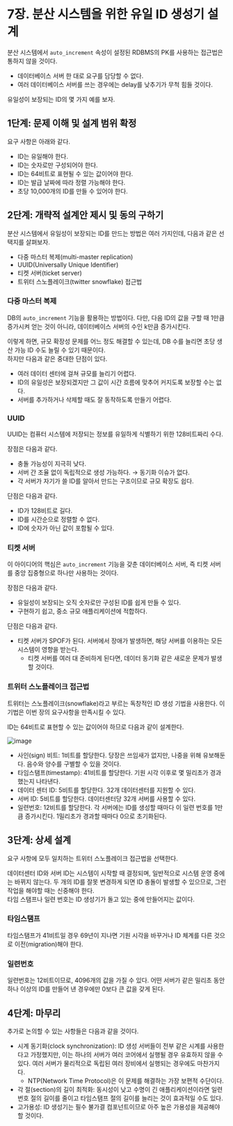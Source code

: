 # 7장. 분산 시스템을 위한 유일 ID 생성기 설계
분산 시스템에서 `auto_increment` 속성이 설정된 RDBMS의 PK를 사용하는 접근법은 통하지 않을 것이다.
- 데이터베이스 서버 한 대로 요구를 담당할 수 없다.
- 여러 데이터베이스 서버를 쓰는 경우에는 delay를 낮추기가 무척 힘들 것이다.

유일성이 보장되는 ID의 몇 가지 예를 보자.

## 1단계: 문제 이해 및 설계 범위 확정
요구 사항은 아래와 같다.
- ID는 유일해야 한다.
- ID는 숫자로만 구성되어야 한다.
- ID는 64비트로 표현될 수 있는 값이어야 한다.
- ID는 발급 날짜에 따라 정렬 가능해야 한다.
- 초당 10,000개의 ID를 만들 수 있어야 한다.

## 2단계: 개략적 설계안 제시 및 동의 구하기
분산 시스템에서 유일성이 보장되는 ID를 만드는 방법은 여러 가지인데, 다음과 같은 선택지를 살펴보자.
- 다중 마스터 복제(multi-master replication)
- UUID(Universally Unique Identifier)
- 티켓 서버(ticket server)
- 트위터 스노플레이크(twitter snowflake) 접근법

### 다중 마스터 복제
DB의 `auto_increment` 기능을 활용하는 방법이다. 다만, 다음 ID의 값을 구할 때 1만큼 증가시켜 얻는 것이 아니라, 데이터베이스 서버의 수인 k만큼 증가시킨다.

이렇게 하면, 규모 확장성 문제를 어느 정도 해결할 수 있는데, DB 수를 늘리면 초당 생산 가능 ID 수도 늘릴 수 있기 때문이다.  
하지만 다음과 같은 중대한 단점이 있다.
- 여러 데이터 센터에 걸쳐 규모를 늘리기 어렵다.
- ID의 유일성은 보장되겠지만 그 값이 시간 흐름에 맞추어 커지도록 보장할 수는 없다.
- 서버를 추가하거나 삭제할 때도 잘 동작하도록 만들기 어렵다.

### UUID
UUID는 컴퓨터 시스템에 저장되는 정보를 유일하게 식별하기 위한 128비트짜리 수다.

장점은 다음과 같다.
- 충돌 가능성이 지극히 낮다.
- 서버 간 조율 없이 독립적으로 생성 가능하다. → 동기화 이슈가 없다.
- 각 서버가 자기가 쓸 ID를 알아서 만드는 구조이므로 규모 확장도 쉽다.

단점은 다음과 같다.
- ID가 128비트로 길다.
- ID를 시간순으로 정렬할 수 없다.
- ID에 숫자가 아닌 값이 포함될 수 있다.

### 티켓 서버
이 아이디어의 핵심은 `auto_increment` 기능을 갖춘 데이터베이스 서버, 즉 티켓 서버를 중앙 집중형으로 하나만 사용하는 것이다.

장점은 다음과 같다.
- 유일성이 보장되는 오직 숫자로만 구성된 ID를 쉽게 만들 수 있다.
- 구현하기 쉽고, 중소 규모 애플리케이션에 적합하다.

단점은 다음과 같다.
- 티켓 서버가 SPOF가 된다. 서버에서 장애가 발생하면, 해당 서버를 이용하는 모든 시스템이 영향을 받는다.
  - 티켓 서버를 여러 대 준비하게 된다면, 데이터 동기화 같은 새로운 문제가 발생할 것이다.

### 트위터 스노플레이크 접근법
트위터는 스노플레이크(snowflake)라고 부르는 독창적인 ID 생성 기법을 사용한다. 이 기법은 이번 장의 요구사항을 만족시킬 수 있다.

ID는 64비트로 표현할 수 있는 값이어야 하므로 다음과 같이 설계한다.

![image](https://github.com/alanhakhyeonsong/LetsReadBooks/assets/60968342/5b558360-5922-4235-9b30-95c044c668d6)

- 사인(sign) 비트: 1비트를 할당한다. 당장은 쓰임새가 없지만, 나중을 위해 유보해둔다. 음수와 양수를 구별할 수 있을 것이다.
- 타임스탬프(timestamp): 41비트를 할당한다. 기원 시각 이후로 몇 밀리초가 경과했는지 나타낸다.
- 데이터 센터 ID: 5비트를 할당한다. 32개 데이터센터를 지원할 수 있다.
- 서버 ID: 5비트를 할당한다. 데이터센터당 32개 서버를 사용할 수 있다.
- 일련번호: 12비트를 할당한다. 각 서버에는 ID를 생성할 때마다 이 일련 번호를 1만큼 증가시킨다. 1밀리초가 경과할 때마다 0으로 초기화된다.

## 3단계: 상세 설계
요구 사항에 모두 일치하는 트위터 스노플레이크 접근법을 선택한다.

데이터센터 ID와 서버 ID는 시스템이 시작할 때 결정되며, 일반적으로 시스템 운영 중에는 바뀌지 않는다. 두 개의 ID를 잘못 변경하게 되면 ID 충돌이 발생할 수 있으므로, 그런 작업을 해야할 때는 신중해야 한다.  
타임 스탬프나 일련 번호는 ID 생성기가 돌고 있는 중에 만들어지는 값이다.

### 타임스탬프
타임스탬프가 41비트일 경우 69년이 지나면 기원 시각을 바꾸거나 ID 체계를 다른 것으로 이전(migration)해야 한다.

### 일련번호
일련번호는 12비트이므로, 4096개의 값을 가질 수 있다. 어떤 서버가 같은 밀리초 동안 하나 이상의 ID를 만들어 낸 경우에만 0보다 큰 값을 갖게 된다.

## 4단계: 마무리
추가로 논의할 수 있는 사항들은 다음과 같을 것이다.

- 시계 동기화(clock synchronization): ID 생성 서버들이 전부 같은 시계를 사용한다고 가정했지만, 이는 하나의 서버가 여러 코어에서 실행될 경우 유효하지 않을 수 있다. 여러 서버가 물리적으로 독립된 여러 장비에서 실행되는 경우에도 마찬가지다.
  - NTP(Network Time Protocol)은 이 문제를 해결하는 가장 보편적 수단이다.
- 각 절(section)의 길이 최적화: 동시성이 낮고 수명이 긴 애플리케이션이라면 일련번호 절의 길이를 줄이고 타임스탬프 절의 길이를 늘리는 것이 효과적일 수도 있다.
- 고가용성: ID 생성기는 필수 불가결 컴포넌트이므로 아주 높은 가용성을 제공해야 할 것이다.